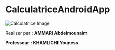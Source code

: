 # CalculatriceAndroidApp

  ![Calculatrice Image](https://user-images.githubusercontent.com/102379343/206921183-da8265eb-2092-4d85-9981-8fd364cc70c6.png)

<p>Realiser par : <strong>AMMARI Abdelmounaim<strong></p>
<p>Professeur : <strong>KHAMLICHI Youness <strong></p>
